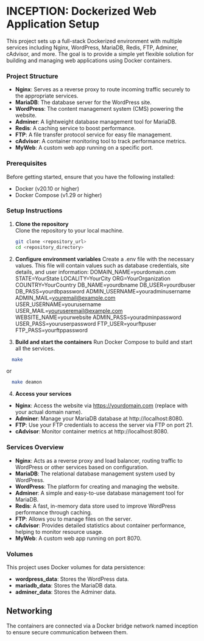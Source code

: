# INCEPTION: Dockerized Web Application Setup

This project sets up a full-stack Dockerized environment with multiple services including Nginx, WordPress, MariaDB, Redis, FTP, Adminer, cAdvisor, and more. The goal is to provide a simple yet flexible solution for building and managing web applications using Docker containers.

### Project Structure

- **Nginx**: Serves as a reverse proxy to route incoming traffic securely to the appropriate services.
- **MariaDB**: The database server for the WordPress site.
- **WordPress**: The content management system (CMS) powering the website.
- **Adminer**: A lightweight database management tool for MariaDB.
- **Redis**: A caching service to boost performance.
- **FTP**: A file transfer protocol service for easy file management.
- **cAdvisor**: A container monitoring tool to track performance metrics.
- **MyWeb**: A custom web app running on a specific port.

### Prerequisites

Before getting started, ensure that you have the following installed:

- Docker (v20.10 or higher)
- Docker Compose (v1.29 or higher)

### Setup Instructions

1. **Clone the repository**  
   Clone the repository to your local machine.

   ```bash
   git clone <repository_url>
   cd <repository_directory>
   ```
2. **Configure environment variables**
Create a .env file with the necessary values. This file will contain values such as database credentials, site details, and user information:
DOMAIN_NAME=yourdomain.com
STATE=YourState
LOCALITY=YourCity
ORG=YourOrganization
COUNTRY=YourCountry
DB_NAME=yourdbname
DB_USER=yourdbuser
DB_PASS=yourdbpassword
ADMIN_USERNAME=youradminusername
ADMIN_MAIL=youremail@example.com
USER_USERNAME=yourusername
USER_MAIL=youruseremail@example.com
WEBSITE_NAME=yourwebsite
ADMIN_PASS=youradminpassword
USER_PASS=youruserpassword
FTP_USER=yourftpuser
FTP_PASS=yourftppassword

3. **Build and start the containers**
Run Docker Compose to build and start all the services.
```bash
  make
```
or 
```bash
  make deamon
```
4. **Access your services**

- **Nginx**: Access the website via https://yourdomain.com (replace with your actual domain name).
- **Adminer**: Manage your MariaDB database at http://localhost:8080.
- **FTP**: Use your FTP credentials to access the server via FTP on port 21.
- **cAdvisor**: Monitor container metrics at http://localhost:8080.

### Services Overview
- **Nginx**: Acts as a reverse proxy and load balancer, routing traffic to WordPress or other services based on configuration.
- **MariaDB**: The relational database management system used by WordPress.
- **WordPress**: The platform for creating and managing the website.
- **Adminer**: A simple and easy-to-use database management tool for MariaDB.
- **Redis**: A fast, in-memory data store used to improve WordPress performance through caching.
- **FTP**: Allows you to manage files on the server.
- **cAdvisor**: Provides detailed statistics about container performance, helping to monitor resource usage.
- **MyWeb**: A custom web app running on port 8070.


### Volumes
This project uses Docker volumes for data persistence:

- **wordpress_data**: Stores the WordPress data.
- **mariadb_data**: Stores the MariaDB data.
- **adminer_data**: Stores the Adminer data.

## Networking
The containers are connected via a Docker bridge network named inception to ensure secure communication between them.
